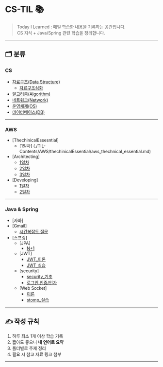 # CS-TIL 📚

> Today I Learned : 매일 학습한 내용을 기록하는 공간입니다.  
> CS 지식 + Java/Spring 관련 학습을 정리합니다.  
---

## 🗂️ 분류
### CS
- [자료구조(Data Structure)](TIL-Contents/Data_Structures/dataStructures.md)
  - [자료구조심화](TIL-Contents/Data_Structures/dataStructure_nextStep.md)
- [알고리즘(Algorithm)](TIL-Contents/Algorithms/algorithms.md)
- [네트워크(Network)](TIL-Contents/Networks/network.md)
- [운영체제(OS)](TIL-Contents/OS/os.md)
- [데이터베이스(DB)](TIL-Contents/Databases/db.md)

---

### AWS
- [ThechinicalEssesntial]
  - [1일차] (./TIL-Contents/AWS/thechinicalEssential/aws_thechnical_essential.md)
- [Architecting]
  - [1일차](./TIL-Contents/AWS/Architecting/aws_architecting.md)
  - [2일차](./TIL-Contents/AWS/Architecting/aws_architecting_2.md)
  - [3일차](./TIL-Contents/AWS/Architecting/aws_architecting_3.md)
- [Developing]
  - [1일차](./TIL-Contents/AWS/developing/aws_developing.md)
  - [2일차](./TIL-Contents/AWS/developing/aws_developing_2.md)

--- 

### Java & Spring
- [자바]
- [Gmail]
  - [시간복잡도 질문](TIL-Contents/Java/Gmail_question/time_complexity.md)
- [스프링]
  - [JPA]
    - [N+1](TIL-Contents/Java/spring/JPA/n+1.md)
  - [JWT]
    - [JWT_이론](TIL-Contents/Java/spring/jwt_theory.md)
    - [JWT_실습](TIL-Contents/Java/spring/jwt_pratice.md)
  - [security]
    - [security_기초](TIL-Contents/Java/spring/security_basic.md)
    - [로그인 인증/인가](TIL-Contents/Java/spring/login.md)
  - [Web Socket]
    - [이론](TIL-Contents/Java/spring/webSocket_theory.md)
    - [stomp_실습](TIL-Contents/Java/spring/webSocket_stomp.md)
---
## ✍ 작성 규칙
1. 하루 최소 1개 이상 학습 기록
2. 짧아도 좋으니 **내 언어로 요약**
3. 폴더별로 주제 정리
4. 필요 시 참고 자료 링크 첨부
---
